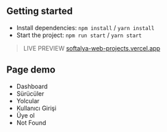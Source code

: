 ## Getting started

- Install dependencies: `npm install` / `yarn install`
- Start the project: `npm run start` / `yarn start`

>LIVE PREVIEW
[softalya-web-projects.vercel.app](https://softalya-web-projects.vercel.app/dashboard/app)

<!-- > Sürücüler -->


## Page demo

- Dashboard
- Sürücüler
- Yolcular
- Kullanıcı Girişi
- Üye ol
- Not Found


